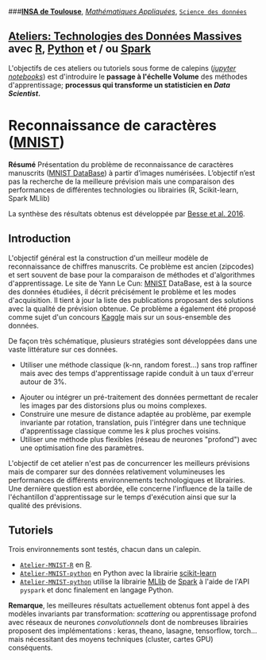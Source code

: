 ###[**INSA de Toulouse**](http://www.insa-toulouse.fr/fr/index.html), [*Mathématiques Appliquées*](http://www.math.insa-toulouse.fr/fr/index.html), [`Science des données`](http://www.math.insa-toulouse.fr/fr/enseignement.html) 

## [Ateliers: Technologies des Données Massives](https://github.com/wikistat/Ateliers-Big-Data) avec [R](https://cran.r-project.org/), [Python](https://www.python.org/) et / ou [Spark](href="http://spark.apache.org/)

L'objectifs de ces ateliers ou tutoriels sous forme de calepins ([*jupyter notebooks*](http://jupyter.org/)) est d'introduire le **passage à l'échelle Volume** des méthodes d'apprentissage; **processus qui transforme un statisticien en *Data Scientist*.** 


# Reconnaissance de caractères  ([MNIST](http://yann.lecun.com/exdb/mnist/)) 


**Résumé** Présentation du problème de reconnaissance de caractères manuscrits ([MNIST DataBase](http://yann.lecun.com/exdb/mnist/)) à partir d’images numérisées. L’objectif
n’est pas la recherche de la meilleure prévision mais une comparaison des performances de différentes technologies ou librairies (R, Scikit-learn, Spark MLlib)

La synthèse des résultats obtenus est développée par [Besse et al. 2016](https://hal.archives-ouvertes.fr/hal-01350099).

## Introduction
L'objectif général est la construction d'un meilleur modèle de reconnaissance de chiffres manuscrits. Ce problème est ancien (zipcodes) et sert souvent de base pour la comparaison de méthodes et d'algorithmes d'apprentissage. Le site de Yann Le Cun: [MNIST](http://yann.lecun.com/exdb/mnist/) DataBase, est à la source des données étudiées, il décrit précisément le problème et les modes d'acquisition. Il tient à jour la liste des publications proposant des solutions avec la qualité de prévision obtenue. Ce problème a également été proposé comme sujet d'un concours [Kaggle](https://www.kaggle.com/competitions) mais sur un sous-ensemble des données. 

De façon très schématique, plusieurs stratégies sont développées dans une vaste littérature sur ces données.  

- Utiliser une méthode classique (k-nn, random forest...) sans trop raffiner mais avec des temps d'apprentissage rapide conduit à un taux d'erreur autour de 3\%.
* Ajouter  ou intégrer un pré-traitement des données permettant de recaler les images par des distorsions plus ou moins complexes.
* Construire une mesure de distance adaptée au problème, par exemple invariante par rotation, translation, puis l'intégrer dans une technique d'apprentissage classique comme les $k$ plus proches voisins.
* Utiliser une méthode plus flexibles (réseau de neurones "profond") avec une optimisation fine des paramètres.

L'objectif de cet atelier n'est pas de concurrencer les meilleurs prévisions mais de comparer sur des données relativement volumineuses les performances de différents environnements technologiques et librairies.  Une dernière question est abordée, elle concerne l'influence de la taille de l'échantillon d'apprentissage sur le temps d'exécution ainsi que sur la qualité des prévisions.

## Tutoriels

Trois environnements sont testés, chacun dans un calepin.

- [`Atelier-MNIST-R`](https://github.com/wikistat/Ateliers-Big-Data/blob/master/2-MNIST/Atelier-MNIST-R.ipynb) en [R](https://cran.r-project.org/).
- [`Atelier-MNIST-python`](https://github.com/wikistat/Ateliers-Big-Data/blob/master/2-MNIST/Atelier-MNIST-python.ipynb) en Python avec la librairie [scikit-learn](http://scikit-learn.org/stable/)
- [`Atelier-MNIST-python`](https://github.com/wikistat/Ateliers-Big-Data/blob/master/2-MNIST/Atelier-MNIST-pyspark.ipynb) utilise la librairie [MLlib](http://spark.apache.org/mllib/) de [Spark](http://spark.apache.org) à l'aide de l'API `pyspark` et donc finalement en langage Python.

**Remarque**, les meilleures résultats actuellement obtenus font appel à des modèles invariants par transformation: *scattering* ou apprentissage profond avec réseaux de neurones  *convolutionnels* dont de nombreuses librairies proposent des implémentations : keras, theano, lasagne, tensorflow, torch... mais nécessitant des moyens techniques (cluster, cartes GPU) conséquents.


